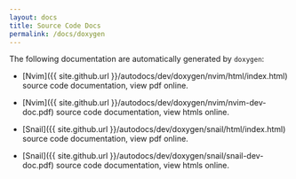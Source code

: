 ```yaml
---
layout: docs
title: Source Code Docs
permalink: /docs/doxygen
---
```


The following documentation are automatically generated by `doxygen`:

- [Nvim]({{ site.github.url }}/autodocs/dev/doxygen/nvim/html/index.html)
  source code documentation, view pdf online.

- [Nvim]({{ site.github.url }}/autodocs/dev/doxygen/nvim/nvim-dev-doc.pdf)
  source code documentation, view htmls online.

- [Snail]({{ site.github.url }}/autodocs/dev/doxygen/snail/html/index.html)
  source code documentation, view pdf online.

- [Snail]({{ site.github.url }}/autodocs/dev/doxygen/snail/snail-dev-doc.pdf)
  source code documentation, view htmls online.
